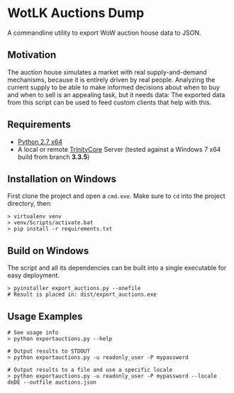 # WotLK Auctions Dump

A commandline utility to export WoW auction house data to JSON.

## Motivation

The auction house simulates a market with real supply-and-demand mechanisms, because it is entirely driven by real people. Analyzing the current supply to be able to make informed decisions about when to buy and when to sell is an appealing task, but it needs data: The exported data from this script can be used to feed custom clients that help with this.

## Requirements

- [Python 2.7 x64](https://www.python.org/downloads/release/python-2714/)
- A local or remote [TrinityCore](https://github.com/TrinityCore/TrinityCore) Server (tested against a Windows 7 x64 build from branch **3.3.5**)

## Installation on Windows

First clone the project and open a `cmd.exe`. Make sure to `cd` into the project directory, then:

    > virtualenv venv
    > venv/Scripts/activate.bat
    > pip install -r requirements.txt

## Build on Windows

The script and all its dependencies can be built into a single executable for easy deployment.

    > pyinstaller export_auctions.py --onefile
    # Result is placed in: dist/export_auctions.exe

## Usage Examples

    # See usage info
    > python exportauctions.py --help

    # Output results to STDOUT
    > python exportauctions.py -u readonly_user -P mypassword

    # Output results to a file and use a specific locale
    > python exportauctions.py -u readonly_user -P mypassword --locale deDE --outfile auctions.json